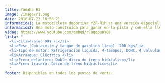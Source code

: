 ```yaml
---
title: Yamaha R1
image: /image/r1.png
date: 2016-07-22 16:56:21
informacion1: La motocicleta deportiva YZF-R1M es una versión especial de la nueva R1 con mejores prestaciones de fábrica que permite a pilotos desplegar su verdadero potencial. Cuenta con una unidad de medición de inercia (IMU) de 6 ejes que proporciona un excelente control de la tracción, de los derrapes, de la elevación de la rueda delantera, y de las frenadas y salidas.
informacion2: Una moto construída para ganar en la pista y con ella llega una nueva era de las carreras de velocidad.
video: https://www.youtube.com/embed/rCaqqpuRYB0
lista: "
  <li>Cilindraje: 998 cc</li>
  <li>Peso (Con aceite y tanque de gasolina lleno): 200 kg</li>
  <li>Tipo de motor: Refrigeración líquida, 4-tiempos, DOHC, 4 válvulas</li>
  <li>Arranque: Eléctrico </li>
  <li>Freno delantero: Doble disco de freno hidráulico</li>
  <li>Freno trasero: Disco de freno hidráulico</li>
  "
footer: Disponibles en todos los puntos de venta.
---
```

